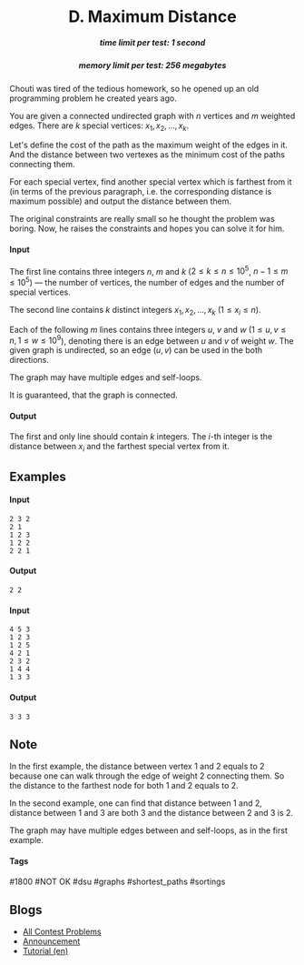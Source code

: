 <h1 style='text-align: center;'> D. Maximum Distance</h1>

<h5 style='text-align: center;'>time limit per test: 1 second</h5>
<h5 style='text-align: center;'>memory limit per test: 256 megabytes</h5>

Chouti was tired of the tedious homework, so he opened up an old programming problem he created years ago.

You are given a connected undirected graph with $n$ vertices and $m$ weighted edges. There are $k$ special vertices: $x_1, x_2, \ldots, x_k$.

Let's define the cost of the path as the maximum weight of the edges in it. And the distance between two vertexes as the minimum cost of the paths connecting them.

For each special vertex, find another special vertex which is farthest from it (in terms of the previous paragraph, i.e. the corresponding distance is maximum possible) and output the distance between them.

The original constraints are really small so he thought the problem was boring. Now, he raises the constraints and hopes you can solve it for him.

#### Input

The first line contains three integers $n$, $m$ and $k$ ($2 \leq k \leq n \leq 10^5$, $n-1 \leq m \leq 10^5$) — the number of vertices, the number of edges and the number of special vertices.

The second line contains $k$ distinct integers $x_1, x_2, \ldots, x_k$ ($1 \leq x_i \leq n$).

Each of the following $m$ lines contains three integers $u$, $v$ and $w$ ($1 \leq u,v \leq n, 1 \leq w \leq 10^9$), denoting there is an edge between $u$ and $v$ of weight $w$. The given graph is undirected, so an edge $(u, v)$ can be used in the both directions.

The graph may have multiple edges and self-loops.

It is guaranteed, that the graph is connected.

#### Output

The first and only line should contain $k$ integers. The $i$-th integer is the distance between $x_i$ and the farthest special vertex from it.

## Examples

#### Input


```text
2 3 2  
2 1  
1 2 3  
1 2 2  
2 2 1  

```
#### Output


```text
2 2   

```
#### Input


```text
4 5 3  
1 2 3  
1 2 5  
4 2 1  
2 3 2  
1 4 4  
1 3 3  

```
#### Output


```text
3 3 3   

```
## Note

In the first example, the distance between vertex $1$ and $2$ equals to $2$ because one can walk through the edge of weight $2$ connecting them. So the distance to the farthest node for both $1$ and $2$ equals to $2$.

In the second example, one can find that distance between $1$ and $2$, distance between $1$ and $3$ are both $3$ and the distance between $2$ and $3$ is $2$.

The graph may have multiple edges between and self-loops, as in the first example.



#### Tags 

#1800 #NOT OK #dsu #graphs #shortest_paths #sortings 

## Blogs
- [All Contest Problems](../Avito_Cool_Challenge_2018.md)
- [Announcement](../blogs/Announcement.md)
- [Tutorial (en)](../blogs/Tutorial_(en).md)

